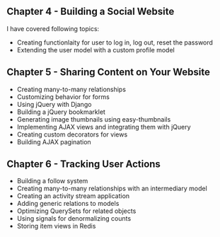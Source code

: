 
## Chapter 4 - Building a Social Website

I have covered following topics:

* Creating functionlaity for user to log in, log out, reset the password
* Extending the user model with a custom profile model


## Chapter 5 - Sharing Content on Your Website

* Creating many-to-many relationships
* Customizing behavior for forms
* Using jQuery with Django
* Building a jQuery bookmarklet
* Generating image thumbnails using easy-thumbnails
* Implementing AJAX views and integrating them with jQuery
* Creating custom decorators for views
* Building AJAX pagination

## Chapter 6 - Tracking User Actions

* Building a follow system
* Creating many-to-many relationships with an intermediary model
* Creating an activity stream application
* Adding generic relations to models
* Optimizing QuerySets for related objects
* Using signals for denormalizing counts
* Storing item views in Redis
